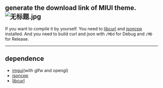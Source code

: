 generate the download link of MIUI theme.
![无标题.jpg](https://i.loli.net/2018/08/19/5b7956e3412f1.jpg)
-----
If you want to compile it by yourself. You need to [libcurl](https://curl.haxx.se/download.html) and [jsoncpp](https://github.com/open-source-parsers/jsoncpp) installed.
And you need to build curl and json with `/MDd` for Debug and `/MD` for Release.

-----
## dependence
 - [imgui](https://github.com/ocornut/imgui)(with glfw and opengl)
 - [jsoncpp](https://github.com/open-source-parsers/jsoncpp)
 - [libcurl](https://curl.haxx.se/download.html)